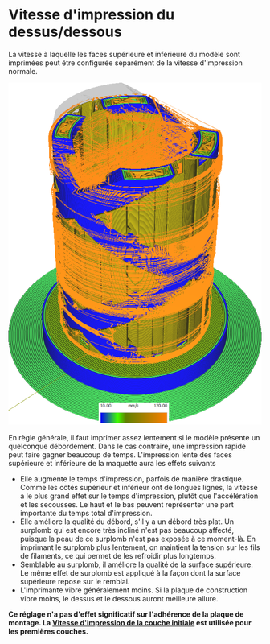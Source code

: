Vitesse d'impression du dessus/dessous
====
La vitesse à laquelle les faces supérieure et inférieure du modèle sont imprimées peut être configurée séparément de la vitesse d'impression normale.

![Diverses structures imprimées à des vitesses différentes](../../../articles/images/speed_difference.png)

En règle générale, il faut imprimer assez lentement si le modèle présente un quelconque débordement. Dans le cas contraire, une impression rapide peut faire gagner beaucoup de temps. L'impression lente des faces supérieure et inférieure de la maquette aura les effets suivants
* Elle augmente le temps d'impression, parfois de manière drastique. Comme les côtés supérieur et inférieur ont de longues lignes, la vitesse a le plus grand effet sur le temps d'impression, plutôt que l'accélération et les secousses. Le haut et le bas peuvent représenter une part importante du temps total d'impression.
* Elle améliore la qualité du débord, s'il y a un débord très plat. Un surplomb qui est encore très incliné n'est pas beaucoup affecté, puisque la peau de ce surplomb n'est pas exposée à ce moment-là. En imprimant le surplomb plus lentement, on maintient la tension sur les fils de filaments, ce qui permet de les refroidir plus longtemps.
* Semblable au surplomb, il améliore la qualité de la surface supérieure. Le même effet de surplomb est appliqué à la façon dont la surface supérieure repose sur le remblai.
* L'imprimante vibre généralement moins. Si la plaque de construction vibre moins, le dessus et le dessous auront meilleure allure.

**Ce réglage n'a pas d'effet significatif sur l'adhérence de la plaque de montage. La [Vitesse d'impression de la couche initiale](speed_print_layer_0.md) est utilisée pour les premières couches.**
